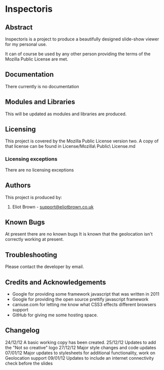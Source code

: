 Inspectoris
=========

Abstract
--------
Inspectoris is a project to produce a beautifully designed slide-show viewer for my personal use.

It can of course be used by any other person providing the terms of the Mozilla Public License are met.


Documentation
-------------
There currently is no documentation

Modules and Libraries
---------------------
This will be updated as modules and libraries are produced.

Licensing
---------
This project is covered by the Mozilla Public License version two. A copy of that license can be found in License/Mozilla\ Public\ License.md

### Licensing exceptions
There are no licensing exceptions

Authors
-------
This project is produced by:

1. Eliot Brown - <support@eliotbrown.co.uk>

Known Bugs
----------
At present there are no known bugs
It is known that the geolocation isn't correctly working at present.

Troubleshooting
---------------
Please contact the developer by email.

Credits and Acknowledgements
----------------------------
* Google for providing some framework javascript that was written in 2011
* Google for providing the open source prettify javascript framework
* caniuse.com for letting me know what CSS3 effects different browsers support
* GitHub for giving me some hosting space.

Changelog
---------
24/12/12 A basic working copy has been created.
25/12/12 Updates to add the "Not so creative" logo
27/12/12 Major style changes and code updates
07/01/12 Major updates to stylesheets for additional functionality, work on Geolocation support
09/01/12 Updates to include an internet connectivity check before the slides
